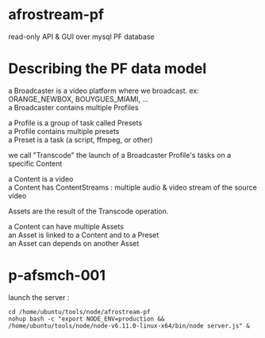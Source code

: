 # afrostream-pf

read-only API & GUI over mysql PF database

# Describing the PF data model

a Broadcaster is a video platform where we broadcast. ex: ORANGE_NEWBOX, BOUYGUES_MIAMI, ...  
a Broadcaster contains multiple Profiles

a Profile is a group of task called Presets  
a Profile contains multiple presets  
a Preset is a task (a script, ffmpeg, or other)

we call "Transcode" the launch of a Broadcaster Profile's tasks on a specific Content

a Content is a video  
a Content has ContentStreams : multiple audio & video stream of the source video  

Assets are the result of the Transcode operation.

a Content can have multiple Assets  
an Asset is linked to a Content and to a Preset  
an Asset can depends on another Asset


# p-afsmch-001

launch the server :
```
cd /home/ubuntu/tools/node/afrostream-pf
nohup bash -c "export NODE_ENV=production && /home/ubuntu/tools/node/node-v6.11.0-linux-x64/bin/node server.js" &
```
